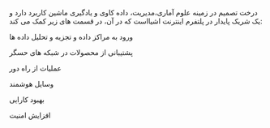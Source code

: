 درخت تصمیم در زمینه علوم آماری،مدیریت، داده کاوی و یادگیری ماشین کاربرد دارد و یک شریک پایدار در پلتفرم اینترنت اشیااست که در آن، در قسمت های زیر کمک می کند:

ورود به مراکز داده و تجزیه و تحلیل داده ها

پشتیبانی از محصولات در شبکه های حسگر

عملیات از راه دور

وسایل هوشمند

بهبود کارایی

افزایش امنیت
